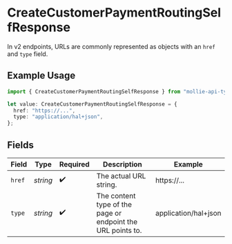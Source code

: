# CreateCustomerPaymentRoutingSelfResponse

In v2 endpoints, URLs are commonly represented as objects with an `href` and `type` field.

## Example Usage

```typescript
import { CreateCustomerPaymentRoutingSelfResponse } from "mollie-api-typescript/models/operations";

let value: CreateCustomerPaymentRoutingSelfResponse = {
  href: "https://...",
  type: "application/hal+json",
};
```

## Fields

| Field                                                       | Type                                                        | Required                                                    | Description                                                 | Example                                                     |
| ----------------------------------------------------------- | ----------------------------------------------------------- | ----------------------------------------------------------- | ----------------------------------------------------------- | ----------------------------------------------------------- |
| `href`                                                      | *string*                                                    | :heavy_check_mark:                                          | The actual URL string.                                      | https://...                                                 |
| `type`                                                      | *string*                                                    | :heavy_check_mark:                                          | The content type of the page or endpoint the URL points to. | application/hal+json                                        |